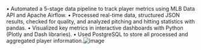 • Automated a 5-stage data pipeline to track player metrics using MLB Data API and Apache Airflow. 
• Processed real-time data, structured JSON results, checked for quality, and analyzed pitching and hitting statistics with pandas. 
• Visualized key metrics in interactive dashboards with Python (Plotly and Dash libraries).
• Used PostgreSQL to store all processed and aggregated player information.![image](https://github.com/mgcruz024/airflow-mlb/assets/107597357/4a6026db-4264-490a-baf7-410f023ab598)
